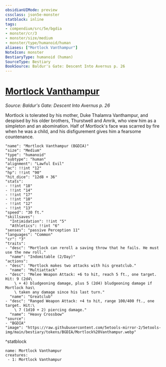 ```yaml
---
obsidianUIMode: preview
cssclass: json5e-monster
statblock: inline
tags:
- compendium/src/5e/bgdia
- monster/cr/3
- monster/size/medium
- monster/type/humanoid/human
aliases: ["Mortlock Vanthampur"]
NoteIcon: monster
BestiaryType: humanoid (human)
SourceType: Bestiary
BookSource: Baldur's Gate: Descent Into Avernus p. 26
---
```

# [Mortlock Vanthampur](2-Mechanics\CLI\bestiary\npc/mortlock-vanthampur-bgdia.md)
*Source: Baldur's Gate: Descent Into Avernus p. 26*  

Mortlock is tolerated by his mother, Duke Thalamra Vanthampur, and despised by his older brothers, Thurstwell and Amrik, who view him as a simpleton and an abomination. Half of Mortlock's face was scarred by fire when he was a child, and his disfigurement gives him a fearsome countenance.

```statblock
"name": "Mortlock Vanthampur (BGDIA)"
"size": "Medium"
"type": "humanoid"
"subtype": "human"
"alignment": "Lawful Evil"
"ac": !!int "12"
"hp": !!int "90"
"hit_dice": "12d8 + 36"
"stats":
- !!int "18"
- !!int "14"
- !!int "17"
- !!int "10"
- !!int "12"
- !!int "13"
"speed": "30 ft."
"skillsaves":
  "Intimidation": !!int "5"
  "Athletics": !!int "6"
"senses": "passive Perception 11"
"languages": "Common"
"cr": "3"
"traits":
- "desc": "Mortlock can reroll a saving throw that he fails. He must use the new roll."
  "name": "Indomitable (2/Day)"
"actions":
- "desc": "Mortlock makes two attacks with his greatclub."
  "name": "Multiattack"
- "desc": "Melee Weapon Attack: +6 to hit, reach 5 ft., one target. Hit: 9 (2d4\
    \ + 4) bludgeoning damage, plus 5 (2d4) bludgeoning damage if Mortlock has\
    \ taken any damage since his last turn."
  "name": "Greatclub"
- "desc": "Ranged Weapon Attack: +4 to hit, range 100/400 ft., one target. Hit:\
    \ 7 (1d10 + 2) piercing damage."
  "name": "Heavy Crossbow"
"source":
- "BGDIA"
"image": "https://raw.githubusercontent.com/5etools-mirror-2/5etools-img/main/bestiary/tokens/BGDIA/Mortlock%20Vanthampur.webp"
```
^statblock

```encounter-table
name: Mortlock Vanthampur
creatures:
 - 1: Mortlock Vanthampur
```
